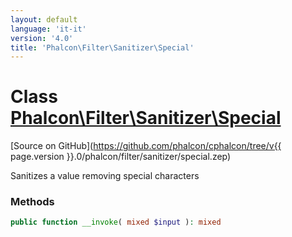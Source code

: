 ```yaml
---
layout: default
language: 'it-it'
version: '4.0'
title: 'Phalcon\Filter\Sanitizer\Special'
---
```


# Class [Phalcon\Filter\Sanitizer\Special](Phalcon_Filter_Sanitizer_Special)

[Source on GitHub](https://github.com/phalcon/cphalcon/tree/v{{ page.version }}.0/phalcon/filter/sanitizer/special.zep)

Sanitizes a value removing special characters

### Methods

```php
public function __invoke( mixed $input ): mixed
```